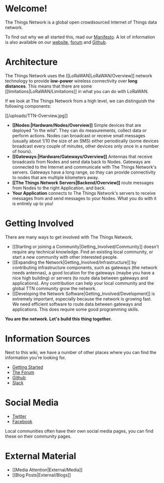 # Welcome!

The Things Network is a global open crowdsourced Internet of Things data network.

To find out why we all started this, read our [Manifesto](https://github.com/TheThingsNetwork/Manifest). A lot of information is also available on our [website](http://thethingsnetwork.org), [forum](http://forum.thethingsnetwork.org/) and [Github](https://github.com/TheThingsNetwork).

# Architecture

The Things Network uses the [[LoRaWAN|LoRaWAN/Overview]] network technology to provide **low-power** wireless connectivity over **long distances**. This means that there are some [[limitations|LoRaWAN/Limitations]] in what you can do with LoRaWAN.

If we look at The Things Network from a high level, we can distinguish the following components:

[[/uploads/TTN-Overview.jpg]]

* **[[Nodes:|Hardware/Nodes/Overview]]** Simple devices that are deployed "in the wild". They can do measurements, collect data or perform actions. Nodes can broadcast or receive small messages (usually about 1/10 the size of an SMS) either periodically (some devices broadcast every couple of minutes, other devices only once in a number of hours).
* **[[Gateways:|Hardware/Gateways/Overview]]** Antennas that receive broadcasts from Nodes and send data back to Nodes. Gateways are connected to the Internet and communicate with The Things Network's servers. Gateways have a long range, so they can provide connectivity to nodes that are multiple kilometers away.
* **[[The Things Network Servers|Backend/Overview]]** route messages from Nodes to the right Application, and back.
* **Your Application** connects to The Things Network's servers to receive messages from and send messages to your Nodes. What you do with it is entirely up to you!

# Getting Involved

There are many ways to get involved with The Things Network.

* [[Starting or joining a Community|Getting_Involved/Community]] doesn't require any technical knowledge. Find an existing local community, or start a new community with other interested people.
* [[Expanding the Network|Getting_Involved/Infrastructure]] by contributing infrastructure components, such as gateways (the network needs antennas), a good location for the gateways (maybe you have a nice high building) or servers (to route data between gateways and applications). Any contribution can help your local community and the global TTN community grow the network.
* [[Developing the Network Software|Getting_Involved/Development]] is extremely important, especially because the network is growing fast. We need efficient software to route data between gateways and applications. This does require some good programming skills.

**You are the network. Let's build this thing together.**

# Information Sources

Next to this wiki, we have a number of other places where you can find the information you're looking for.

* [Getting Started](http://gettingstarted.thethingsnetwork.org/)
* [The Forum](http://forum.thethingsnetwork.org/)
* [Github](https://github.com/TheThingsNetwork/ttn)
* [Slack](http://slack.thethingsnetwork.org/)

# Social Media

* [Twitter](https://twitter.com/thethingsntwrk)
* [Facebook](https://www.facebook.com/thethingsnetwork)

Local communities often have their own social media pages, you can find these on their community pages.

# External Material

* [[Media Attention|External/Media]]
* [[Blog Posts|External/Blogs]]
